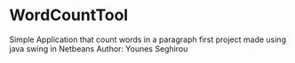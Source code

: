 # WordCountTool
Simple Application that count words in a paragraph
first project made using java swing in Netbeans
Author: Younes Seghirou 
